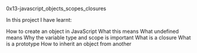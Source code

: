 0x13-javascript_objects_scopes_closures

In this project I have learnt:

How to create an object in JavaScript
What this means
What undefined means
Why the variable type and scope is important
What is a closure
What is a prototype
How to inherit an object from another
